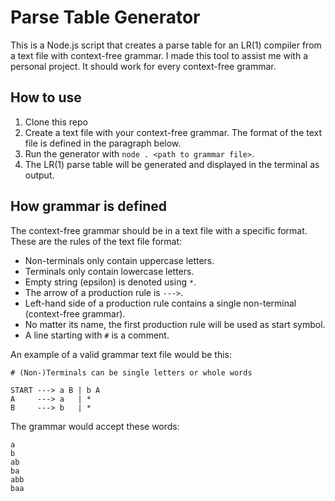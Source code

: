 # Parse Table Generator
This is a Node.js script that creates a parse table for an LR(1) compiler from a text file with context-free grammar. I made this tool to assist me with a personal project. It should work for every context-free grammar.

## How to use
1. Clone this repo
2. Create a text file with your context-free grammar. The format of the text file is defined in the paragraph below.
3. Run the generator with `node . <path to grammar file>`.
4. The LR(1) parse table will be generated and displayed in the terminal as output.

## How grammar is defined
The context-free grammar should be in a text file with a specific format. These are the rules of the text file format:
- Non-terminals only contain uppercase letters.
- Terminals only contain lowercase letters.
- Empty string (epsilon) is denoted using `*`.
- The arrow of a production rule is `--->`.
- Left-hand side of a production rule contains a single non-terminal (context-free grammar).
- No matter its name, the first production rule will be used as start symbol.
- A line starting with `#` is a comment.

An example of a valid grammar text file would be this:
```
# (Non-)Terminals can be single letters or whole words

START ---> a B | b A
A     ---> a   | *
B     ---> b   | *
```
The grammar would accept these words:
```
a
b
ab
ba
abb
baa
```
